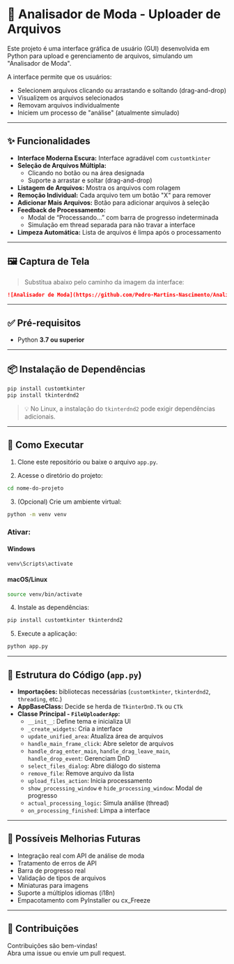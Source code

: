 # 📂 Analisador de Moda - Uploader de Arquivos

Este projeto é uma interface gráfica de usuário (GUI) desenvolvida em Python para upload e gerenciamento de arquivos, simulando um "Analisador de Moda".

A interface permite que os usuários:
- Selecionem arquivos clicando ou arrastando e soltando (drag-and-drop)
- Visualizem os arquivos selecionados
- Removam arquivos individualmente
- Iniciem um processo de "análise" (atualmente simulado)

---

## ✨ Funcionalidades

- **Interface Moderna Escura:** Interface agradável com `customtkinter`
- **Seleção de Arquivos Múltipla:**
  - Clicando no botão ou na área designada
  - Suporte a arrastar e soltar (drag-and-drop)
- **Listagem de Arquivos:** Mostra os arquivos com rolagem
- **Remoção Individual:** Cada arquivo tem um botão "X" para remover
- **Adicionar Mais Arquivos:** Botão para adicionar arquivos à seleção
- **Feedback de Processamento:**
  - Modal de “Processando...” com barra de progresso indeterminada
  - Simulação em thread separada para não travar a interface
- **Limpeza Automática:** Lista de arquivos é limpa após o processamento

---

## 🖼️ Captura de Tela

> Substitua abaixo pelo caminho da imagem da interface:

```markdown
![Analisador de Moda](https://github.com/Pedro-Martins-Nascimento/Analisador/blob/main/image.png)
```

---

## ✅ Pré-requisitos

- Python **3.7 ou superior**

---

## 📦 Instalação de Dependências

```bash
pip install customtkinter
pip install tkinterdnd2
```

> 💡 No Linux, a instalação do `tkinterdnd2` pode exigir dependências adicionais.

---

## 🚀 Como Executar

1. Clone este repositório ou baixe o arquivo `app.py`.

2. Acesse o diretório do projeto:

```bash
cd nome-do-projeto
```

3. (Opcional) Crie um ambiente virtual:

```bash
python -m venv venv
```

### Ativar:

#### Windows
```bash
venv\Scripts\activate
```

#### macOS/Linux
```bash
source venv/bin/activate
```

4. Instale as dependências:

```bash
pip install customtkinter tkinterdnd2
```

5. Execute a aplicação:

```bash
python app.py
```

---

## 🧠 Estrutura do Código (`app.py`)

- **Importações:** bibliotecas necessárias (`customtkinter`, `tkinterdnd2`, `threading`, etc.)
- **AppBaseClass:** Decide se herda de `TkinterDnD.Tk` ou `CTk`
- **Classe Principal - `FileUploaderApp`:**
  - `__init__`: Define tema e inicializa UI
  - `_create_widgets`: Cria a interface
  - `update_unified_area`: Atualiza área de arquivos
  - `handle_main_frame_click`: Abre seletor de arquivos
  - `handle_drag_enter_main`, `handle_drag_leave_main`, `handle_drop_event`: Gerenciam DnD
  - `select_files_dialog`: Abre diálogo do sistema
  - `remove_file`: Remove arquivo da lista
  - `upload_files_action`: Inicia processamento
  - `show_processing_window` e `hide_processing_window`: Modal de progresso
  - `actual_processing_logic`: Simula análise (thread)
  - `on_processing_finished`: Limpa a interface

---

## 🔧 Possíveis Melhorias Futuras

- Integração real com API de análise de moda
- Tratamento de erros de API
- Barra de progresso real
- Validação de tipos de arquivos
- Miniaturas para imagens
- Suporte a múltiplos idiomas (i18n)
- Empacotamento com PyInstaller ou cx_Freeze

---

## 🤝 Contribuições

Contribuições são bem-vindas!  
Abra uma issue ou envie um pull request.
